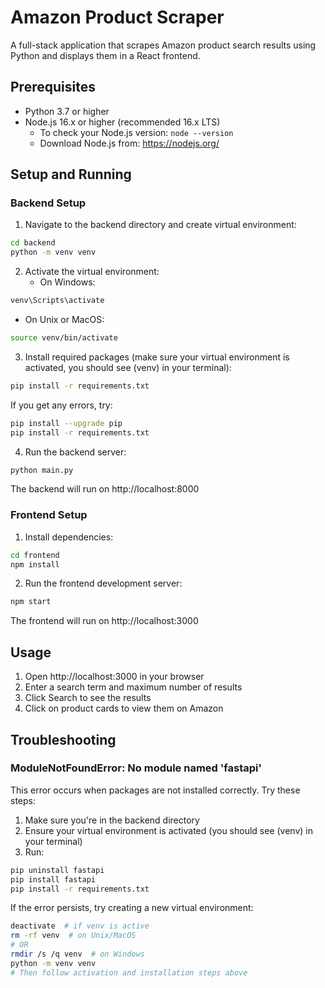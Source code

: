 # Amazon Product Scraper

A full-stack application that scrapes Amazon product search results using Python and displays them in a React frontend.

## Prerequisites

- Python 3.7 or higher
- Node.js 16.x or higher (recommended 16.x LTS)
  - To check your Node.js version: `node --version`
  - Download Node.js from: https://nodejs.org/

## Setup and Running

### Backend Setup

1. Navigate to the backend directory and create virtual environment:
```bash
cd backend
python -m venv venv
```

2. Activate the virtual environment:
   - On Windows:
```bash
venv\Scripts\activate
```
   - On Unix or MacOS:
```bash
source venv/bin/activate
```

3. Install required packages (make sure your virtual environment is activated, you should see (venv) in your terminal):
```bash
pip install -r requirements.txt
```
If you get any errors, try:
```bash
pip install --upgrade pip
pip install -r requirements.txt
```

4. Run the backend server:
```bash
python main.py
```
The backend will run on http://localhost:8000

### Frontend Setup

1. Install dependencies:
```bash
cd frontend
npm install
```

2. Run the frontend development server:
```bash
npm start
```
The frontend will run on http://localhost:3000

## Usage

1. Open http://localhost:3000 in your browser
2. Enter a search term and maximum number of results
3. Click Search to see the results
4. Click on product cards to view them on Amazon

## Troubleshooting

### ModuleNotFoundError: No module named 'fastapi'
This error occurs when packages are not installed correctly. Try these steps:
1. Make sure you're in the backend directory
2. Ensure your virtual environment is activated (you should see (venv) in your terminal)
3. Run:
```bash
pip uninstall fastapi
pip install fastapi
pip install -r requirements.txt
```

If the error persists, try creating a new virtual environment:
```bash
deactivate  # if venv is active
rm -rf venv  # on Unix/MacOS
# OR
rmdir /s /q venv  # on Windows
python -m venv venv
# Then follow activation and installation steps above
```
